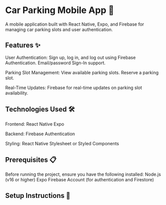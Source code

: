 # Car Parking Mobile App 🚗
 A mobile application built with React Native, Expo, and Firebase for managing car parking slots and user authentication.
 
## Features ✨
User Authentication:
Sign up, log in, and log out using Firebase Authentication.
Email/password Sign-In support.

Parking Slot Management:
View available parking slots.
Reserve a parking slot.

Real-Time Updates:
Firebase for real-time updates on parking slot availability.

## Technologies Used 🛠️
Frontend:
React Native
Expo

Backend:
Firebase Authentication

Styling:
React Native Stylesheet or Styled Components

## Prerequisites 📋
Before running the project, ensure you have the following installed:
Node.js (v16 or higher)
Expo 
Firebase Account (for authentication and Firestore)

## Setup Instructions 🚀

